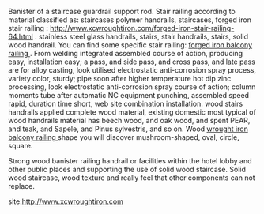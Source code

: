 Banister of a staircase guardrail support rod. Stair railing according to material classified as: staircases polymer handrails, staircases, forged iron stair railing : http://www.xcwroughtiron.com/forged-iron-stair-railing-64.html . stainless steel glass handrails, stairs, stair handrails, stairs, solid wood handrail. You can find some specific stair railing: <a title="forged iron balcony railing " href="http://www.xcwroughtiron.com/forged-iron-balcony-railing-63.html" target="_blank">forged iron balcony railing </a>. From welding integrated assembled course of action, producing easy, installation easy; a pass, and side pass, and cross pass, and late pass are for alloy casting, look utilised electrostatic anti-corrosion spray process, variety color, sturdy; pipe soon after higher temperature hot dip zinc processing, look electrostatic anti-corrosion spray course of action; column moments tube after automatic NC equipment punching, assembled speed rapid, duration time short, web site combination installation. wood stairs handrails applied complete wood material, existing domestic most typical of wood handrails material has beech wood, and oak wood, and spent PEAR, and teak, and Sapele, and Pinus sylvestris, and so on. Wood <a title="wrought iron balcony railing  " href="http://www.xcwroughtiron.com/wrought-iron-balcony-railing-78.html" target="_blank">wrought iron balcony railing </a> shape you will discover mushroom-shaped, oval, circle, square.

Strong wood banister railing handrail or facilities within the hotel lobby and other public places and supporting the use of solid wood staircase. Solid wood staircase, wood texture and really feel that other components can not replace.

site:<a title="http://www.xcwroughtiron.com" href="http://www.xcwroughtiron.com" target="_blank">http://www.xcwroughtiron.com</a>
